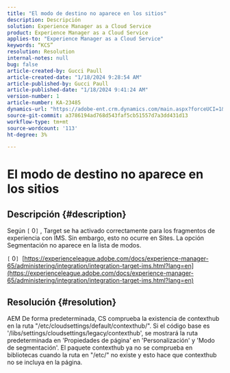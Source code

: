 ```yaml
---
title: "El modo de destino no aparece en los sitios"
description: Descripción
solution: Experience Manager as a Cloud Service
product: Experience Manager as a Cloud Service
applies-to: "Experience Manager as a Cloud Service"
keywords: “KCS”
resolution: Resolution
internal-notes: null
bug: false
article-created-by: Gucci Paull
article-created-date: "1/18/2024 9:28:54 AM"
article-published-by: Gucci Paull
article-published-date: "1/18/2024 9:41:24 AM"
version-number: 1
article-number: KA-23485
dynamics-url: "https://adobe-ent.crm.dynamics.com/main.aspx?forceUCI=1&pagetype=entityrecord&etn=knowledgearticle&id=394949fe-e3b5-ee11-a569-6045bd006c82"
source-git-commit: a3786194ad768d543faf5cb51557d7a3dd431d13
workflow-type: tm+mt
source-wordcount: '113'
ht-degree: 3%

---
```


# El modo de destino no aparece en los sitios

## Descripción {#description}


Según `[` 0`]` , Target se ha activado correctamente para los fragmentos de experiencia con IMS. Sin embargo, esto no ocurre en Sites. La opción Segmentación no aparece en la lista de modos.

`[` 0`]`  [https://experienceleague.adobe.com/docs/experience-manager-65/administering/integration/integration-target-ims.html?lang=en](https://experienceleague.adobe.com/docs/experience-manager-65/administering/integration/integration-target-ims.html?lang=en)


## Resolución {#resolution}


AEM De forma predeterminada, CS comprueba la existencia de contexthub en la ruta &quot;/etc/cloudsettings/default/contexthub/&quot;. Si el código base es &#39;/libs/settings/cloudsettings/legacy/contexthub&#39;, se mostrará la ruta predeterminada en &#39;Propiedades de página&#39; en &#39;Personalización&#39; y &#39;Modo de segmentación&#39;. El paquete contexthub ya no se comprueba en bibliotecas cuando la ruta en &quot;/etc/&quot; no existe y esto hace que contexthub no se incluya en la página.
